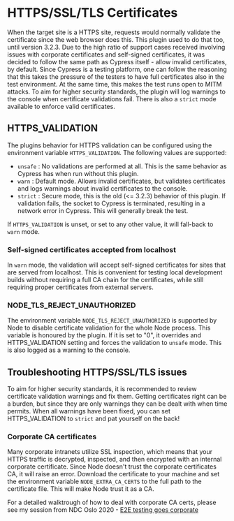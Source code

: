 # HTTPS/SSL/TLS Certificates

When the target site is a HTTPS site, requests would normally validate the certificate since the web browser does this. This plugin used to do that too, until version 3.2.3. Due to the high ratio of support cases received involving issues with corporate certificates and self-signed certificates, it was decided to follow the same path as Cypress itself - allow invalid certificates, by default. Since Cypress is a testing platform, one can follow the reasoning that this takes the pressure of the testers to have full certificates also in the test environment. At the same time, this makes the test runs open to MITM attacks. To aim for higher security standards, the plugin will log warnings to the console when certificate validations fail. There is also a `strict` mode available to enforce valid certificates.

## HTTPS_VALIDATION

The plugins behavior for HTTPS validation can be configured using the environment variable `HTTPS_VALIDATION`. The following values are supported:
- `unsafe` : No validations are performed at all. This is the same behavior as Cypress has when run without this plugin.
- `warn` : Default mode. Allows invalid certificates, but validates certificates and logs warnings about invalid certificates to the console.
- `strict` : Secure mode, this is the old (<= 3.2.3) behavior of this plugin. If validation fails, the socket to Cypress is terminated, resulting in a network error in Cypress. This will generally break the test.

If `HTTPS_VALIDATION` is unset, or set to any other value, it will fall-back to `warn` mode.

### Self-signed certificates accepted from localhost

In `warn` mode, the validation will accept self-signed certificates for sites that are served from localhost. This is convenient for testing local development builds without requiring a full CA chain for the certificates, while still requiring proper certificates from external servers.

### NODE_TLS_REJECT_UNAUTHORIZED

The environment variable `NODE_TLS_REJECT_UNAUTHORIZED` is supported by Node to disable certificate validation for the whole Node process. This variable is honoured by the plugin. If it is set to "0", it overrides and HTTPS_VALIDATION setting and forces the validation to `unsafe` mode. This is also logged as a warning to the console.

## Troubleshooting HTTPS/SSL/TLS issues

To aim for higher security standards, it is recommended to review certificate validation warnings and fix them. Getting certificates right can be a burden, but since they are only warnings they can be dealt with when time permits. When all warnings have been fixed, you can set HTTPS_VALIDATION to `strict` and pat yourself on the back!

### Corporate CA certificates

Many corporate intranets utilize SSL inspection, which means that your HTTPS traffic is decrypted, inspected, and then encrypted with an internal corporate certificate. Since Node doesn't trust the corporate certificates CA, it will raise an error. Download the certificate to your machine and set the environment variable `NODE_EXTRA_CA_CERTS` to the full path to the certificate file. This will make Node trust it as a CA.

For a detailed walktrough of how to deal with corporate CA certs, please see my session from NDC Oslo 2020 - [E2E testing goes corporate](https://youtu.be/gpT8uieBqX0)
